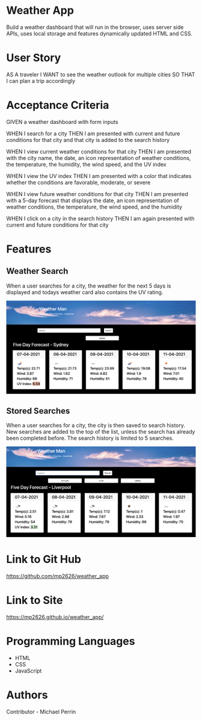 # Weather App

Build a weather dashboard that will run in the browser, uses server side APIs, uses local storage and features dynamically updated HTML and CSS.

# User Story

AS A traveler
I WANT to see the weather outlook for multiple cities
SO THAT I can plan a trip accordingly

# Acceptance Criteria

GIVEN a weather dashboard with form inputs

WHEN I search for a city
THEN I am presented with current and future conditions for that city and that city is added to the search history

WHEN I view current weather conditions for that city
THEN I am presented with the city name, the date, an icon representation of weather conditions, the temperature, the humidity, the wind speed, and the UV index

WHEN I view the UV index
THEN I am presented with a color that indicates whether the conditions are favorable, moderate, or severe

WHEN I view future weather conditions for that city
THEN I am presented with a 5-day forecast that displays the date, an icon representation of weather conditions, the temperature, the wind speed, and the humidity

WHEN I click on a city in the search history
THEN I am again presented with current and future conditions for that city

# Features

## Weather Search

When a user searches for a city, the weather for the next 5 days is displayed and todays weather card also contains the UV rating.

![Search Screen](assets/images/search.png)

## Stored Searches

When a user searches for a city, the city is then saved to search history. New searches are added to the top of the list, unless the search has already been completed before. The search history is limited to 5 searches.

![Saved Searches](assets/images/saved.png)

# Link to Git Hub

https://github.com/mp2626/weather_app

# Link to Site

https://mp2626.github.io/weather_app/

# Programming Languages

* HTML
* CSS
* JavaScript

# Authors
Contributor - Michael Perrin